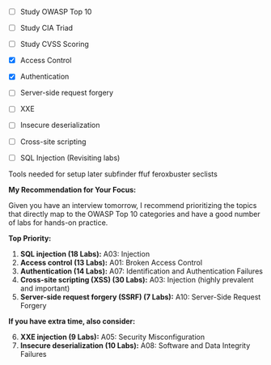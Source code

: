 - [ ] Study OWASP Top 10
- [ ] Study CIA Triad
- [ ] Study CVSS Scoring

- [x] Access Control
- [x] Authentication

- [ ] Server-side request forgery
- [ ] XXE
- [ ] Insecure deserialization
- [ ] Cross-site scripting
- [ ] SQL Injection (Revisiting labs)

Tools needed for setup later
subfinder
ffuf
feroxbuster
seclists




**My Recommendation for Your Focus:**

Given you have an interview tomorrow, I recommend prioritizing the topics that directly map to the OWASP Top 10 categories and have a good number of labs for hands-on practice.

**Top Priority:**

1. **SQL injection (18 Labs):** A03: Injection
2. **Access control (13 Labs):** A01: Broken Access Control
3. **Authentication (14 Labs):** A07: Identification and Authentication Failures
4. **Cross-site scripting (XSS) (30 Labs):** A03: Injection (highly prevalent and important)
5. **Server-side request forgery (SSRF) (7 Labs):** A10: Server-Side Request Forgery

**If you have extra time, also consider:**

6. **XXE injection (9 Labs):** A05: Security Misconfiguration
7. **Insecure deserialization (10 Labs):** A08: Software and Data Integrity Failures